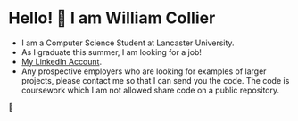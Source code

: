 # Hello! 👋 I am William Collier

- I am a Computer Science Student at Lancaster University.
- As I graduate this summer, I am looking for a job!
- [My LinkedIn Account](https://www.linkedin.com/in/william-l-collier/).
- Any prospective employers who are looking for examples of larger projects, please contact me so that I can send you the code. The code is coursework which I am not allowed share code on a public repository.

🐧

<!--
**WCollier/WCollier** is a ✨ _special_ ✨ repository because its `README.md` (this file) appears on your GitHub profile.

Here are some ideas to get you started:

- 🔭 I’m currently working on ...
- 🌱 I’m currently learning ...
- 👯 I’m looking to collaborate on ...
- 🤔 I’m looking for help with ...
- 💬 Ask me about ...
- 📫 How to reach me: ...
- 😄 Pronouns: ...
- ⚡ Fun fact: ...
-->
